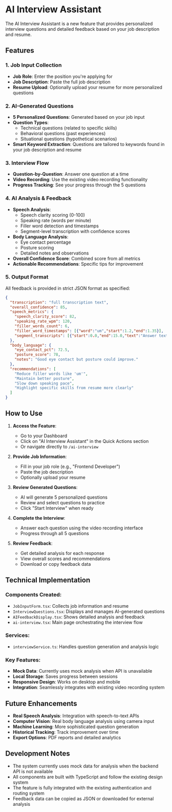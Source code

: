 # AI Interview Assistant

The AI Interview Assistant is a new feature that provides personalized interview questions and detailed feedback based on your job description and resume.

## Features

### 1. Job Input Collection
- **Job Role**: Enter the position you're applying for
- **Job Description**: Paste the full job description
- **Resume Upload**: Optionally upload your resume for more personalized questions

### 2. AI-Generated Questions
- **5 Personalized Questions**: Generated based on your job input
- **Question Types**:
  - Technical questions (related to specific skills)
  - Behavioral questions (past experiences)
  - Situational questions (hypothetical scenarios)
- **Smart Keyword Extraction**: Questions are tailored to keywords found in your job description and resume

### 3. Interview Flow
- **Question-by-Question**: Answer one question at a time
- **Video Recording**: Use the existing video recording functionality
- **Progress Tracking**: See your progress through the 5 questions

### 4. AI Analysis & Feedback
- **Speech Analysis**:
  - Speech clarity scoring (0-100)
  - Speaking rate (words per minute)
  - Filler word detection and timestamps
  - Segment-level transcription with confidence scores
- **Body Language Analysis**:
  - Eye contact percentage
  - Posture scoring
  - Detailed notes and observations
- **Overall Confidence Score**: Combined score from all metrics
- **Actionable Recommendations**: Specific tips for improvement

### 5. Output Format
All feedback is provided in strict JSON format as specified:

```json
{
  "transcription": "full transcription text",
  "overall_confidence": 85,
  "speech_metrics": {
    "speech_clarity_score": 82,
    "speaking_rate_wpm": 120,
    "filler_words_count": 6,
    "filler_word_timestamps": [{"word":"um","start":1.2,"end":1.35}],
    "segment_transcripts": [{"start":0.0,"end":15.0,"text":"Answer text...","confidence":0.9}]
  },
  "body_language": {
    "eye_contact_pct": 72.5,
    "posture_score": 78,
    "notes": "Good eye contact but posture could improve."
  },
  "recommendations": [
    "Reduce filler words like 'um'",
    "Maintain better posture",
    "Slow down speaking pace",
    "Highlight specific skills from resume more clearly"
  ]
}
```

## How to Use

1. **Access the Feature**:
   - Go to your Dashboard
   - Click on "AI Interview Assistant" in the Quick Actions section
   - Or navigate directly to `/ai-interview`

2. **Provide Job Information**:
   - Fill in your job role (e.g., "Frontend Developer")
   - Paste the job description
   - Optionally upload your resume

3. **Review Generated Questions**:
   - AI will generate 5 personalized questions
   - Review and select questions to practice
   - Click "Start Interview" when ready

4. **Complete the Interview**:
   - Answer each question using the video recording interface
   - Progress through all 5 questions

5. **Review Feedback**:
   - Get detailed analysis for each response
   - View overall scores and recommendations
   - Download or copy feedback data

## Technical Implementation

### Components Created:
- `JobInputForm.tsx`: Collects job information and resume
- `InterviewQuestions.tsx`: Displays and manages AI-generated questions
- `AIFeedbackDisplay.tsx`: Shows detailed analysis and feedback
- `ai-interview.tsx`: Main page orchestrating the interview flow

### Services:
- `interviewService.ts`: Handles question generation and analysis logic

### Key Features:
- **Mock Data**: Currently uses mock analysis when API is unavailable
- **Local Storage**: Saves progress between sessions
- **Responsive Design**: Works on desktop and mobile
- **Integration**: Seamlessly integrates with existing video recording system

## Future Enhancements

- **Real Speech Analysis**: Integration with speech-to-text APIs
- **Computer Vision**: Real body language analysis using camera input
- **Machine Learning**: More sophisticated question generation
- **Historical Tracking**: Track improvement over time
- **Export Options**: PDF reports and detailed analytics

## Development Notes

- The system currently uses mock data for analysis when the backend API is not available
- All components are built with TypeScript and follow the existing design system
- The feature is fully integrated with the existing authentication and routing system
- Feedback data can be copied as JSON or downloaded for external analysis
